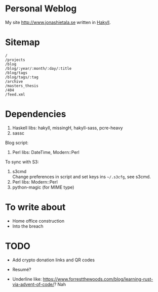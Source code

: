 Personal Weblog
===============

My site <http://www.jonashietala.se> written in [Hakyll][].

[Hakyll]: http://jaspervdj.be/hakyll/

Sitemap
=======

    /
    /projects
    /blog
    /blog/:year/:month/:day/:title
    /blog/tags
    /blog/tags/:tag
    /archive
    /masters_thesis
    /404
    /feed.xml

Dependencies
============

1. Haskell libs: hakyll, missingH, hakyll-sass, pcre-heavy
2. sassc

Blog script:
1. Perl libs: DateTime, Modern::Perl

To sync with S3:
1. s3cmd  
   Change preferences in script and set keys ins `~/.s3cfg`, see s3cmd.
2. Perl libs: Modern::Perl
3. python-magic (for MIME type)

To write about
==============

* Home office construction
* Into the breach


TODO
====

* Add crypto donation links and QR codes
* Resumé?

* Underline like: https://www.forrestthewoods.com/blog/learning-rust-via-advent-of-code/?
   Nah

